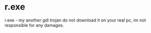 # r.exe
r.exe - my another gdi trojan do not download it on your real pc, im not responsible for any damages.
